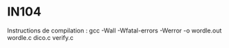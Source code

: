 # IN104

Instructions de compilation : gcc -Wall -Wfatal-errors -Werror -o wordle.out wordle.c dico.c verify.c
